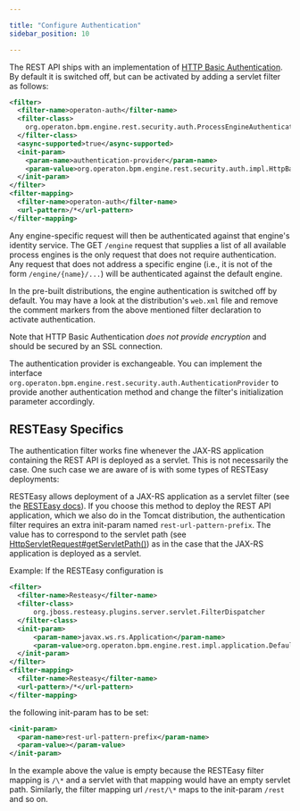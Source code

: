 ```yaml
---

title: "Configure Authentication"
sidebar_position: 10

---
```



The REST API ships with an implementation of [HTTP Basic Authentication](http://en.wikipedia.org/wiki/Basic_access_authentication). By default it is switched off, but can be activated by adding a servlet filter as follows:

```xml
<filter>
  <filter-name>operaton-auth</filter-name>
  <filter-class>
    org.operaton.bpm.engine.rest.security.auth.ProcessEngineAuthenticationFilter
  </filter-class>
  <async-supported>true</async-supported>
  <init-param>
    <param-name>authentication-provider</param-name>
    <param-value>org.operaton.bpm.engine.rest.security.auth.impl.HttpBasicAuthenticationProvider</param-value>
  </init-param>
</filter>
<filter-mapping>
  <filter-name>operaton-auth</filter-name>
  <url-pattern>/*</url-pattern>
</filter-mapping>
```

Any engine-specific request will then be authenticated against that engine's identity service. The GET `/engine` request that supplies a list of all available process engines is the only request that does not require authentication. Any request that does not address a specific engine (i.e., it is not of the form `/engine/{name}/...`) will be authenticated against the default engine.

In the pre-built distributions, the engine authentication is switched off by default. You may have a look at the distribution's `web.xml` file and remove the comment markers from the above mentioned filter declaration to activate authentication.

Note that HTTP Basic Authentication *does not provide encryption* and should be secured by an SSL connection.

The authentication provider is exchangeable. You can implement the interface `org.operaton.bpm.engine.rest.security.auth.AuthenticationProvider` to provide another authentication method and change the filter's initialization parameter accordingly.

## RESTEasy Specifics

The authentication filter works fine whenever the JAX-RS application containing the REST API is deployed as a servlet. This is not necessarily the case. One such case we are aware of is with some types of RESTEasy deployments:

RESTEasy allows deployment of a JAX-RS application as a servlet filter (see the [RESTEasy docs](http://docs.jboss.org/resteasy/docs/2.3.5.Final/userguide/html/Installation_Configuration.html#filter)). If you choose this method to deploy the REST API application, which we also do in the Tomcat distribution, the authentication filter requires an extra init-param named `rest-url-pattern-prefix`. The value has to correspond to the servlet path (see [HttpServletRequest#getServletPath()](http://docs.oracle.com/javaee/6/api/javax/servlet/http/HttpServletRequest.html#getServletPath%28%29)) as in the case that the JAX-RS application is deployed as a servlet.

Example: If the RESTEasy configuration is

```xml
<filter>
  <filter-name>Resteasy</filter-name>
  <filter-class>
      org.jboss.resteasy.plugins.server.servlet.FilterDispatcher
  </filter-class>
  <init-param>
      <param-name>javax.ws.rs.Application</param-name>
      <param-value>org.operaton.bpm.engine.rest.impl.application.DefaultApplication</param-value>
  </init-param>
</filter>
<filter-mapping>
  <filter-name>Resteasy</filter-name>
  <url-pattern>/*</url-pattern>
</filter-mapping>
```

the following init-param has to be set:

```xml
<init-param>
  <param-name>rest-url-pattern-prefix</param-name>
  <param-value></param-value>
</init-param>
```

In the example above the value is empty because the RESTEasy filter mapping is `/\*` and a servlet with that mapping would have an empty servlet path. Similarly, the filter mapping url `/rest/\*` maps to the init-param `/rest` and so on.

